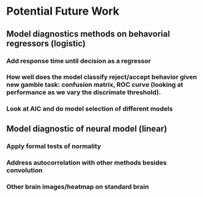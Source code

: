 # Potential Future Work

## Model diagnostics methods on behavorial regressors (logistic)
### Add response time until decision as a regressor
### How well does the model classify reject/accept behavior given new gamble task: confusion matrix, ROC curve (looking at performance as we vary the discrimate threshold).
### Look at AIC and do model selection of different models

## Model diagnostic of neural model (linear)
### Apply formal tests of normality
### Address autocorrelation with other methods besides convolution
### Other brain images/heatmap on standard brain